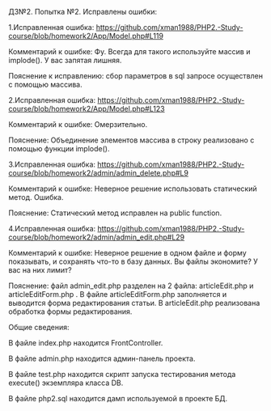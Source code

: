 ﻿
ДЗ№2. Попытка №2. Исправлены ошибки:

1.Исправленная ошибка: https://github.com/xman1988/PHP2.-Study-course/blob/homework2/App/Model.php#L119

Комментарий к ошибке: Фу. Всегда для такого используйте массив и implode(). У вас запятая лишняя.

Пояснение к исправлению: сбор параметров в sql запросе осуществлен с помощью массива.

2.Исправленная ошибка: https://github.com/xman1988/PHP2.-Study-course/blob/homework2/App/Model.php#L123

Комментарий к ошибке: Омерзительно.

Пояснение: Объединение элементов массива в строку реализовано с помощью функции implode().

3.Исправленная ошибка: https://github.com/xman1988/PHP2.-Study-course/blob/homework2/admin/admin_delete.php#L9

Комментарий к ошибке: Неверное решение использовать статический метод. Ошибка.

Пояснение: Статический метод исправлен на public function.

4.Исправленная ошибка: https://github.com/xman1988/PHP2.-Study-course/blob/homework2/admin/admin_edit.php#L29

Комментарий к ошибке: Неверное решение в одном файле и форму показывать, и сохранять что-то в базу данных. Вы файлы экономите? У вас на них лимит?

Пояснение: файл admin_edit.php разделен на 2 файла: articleEdit.php и articleEditForm.php . В файле articleEditForm.php заполняется и выводится форма редактирования статьи. В articleEdit.php реализована обработка формы редактирования.

Общие сведения:

В файле index.php находится FrontController.

В файле admin.php находится админ-панель проекта.

В файле test.php находится скрипт запуска тестирования метода execute() экземпляра класса DB.

В файле php2.sql находится дамп используемой в проекте БД.




